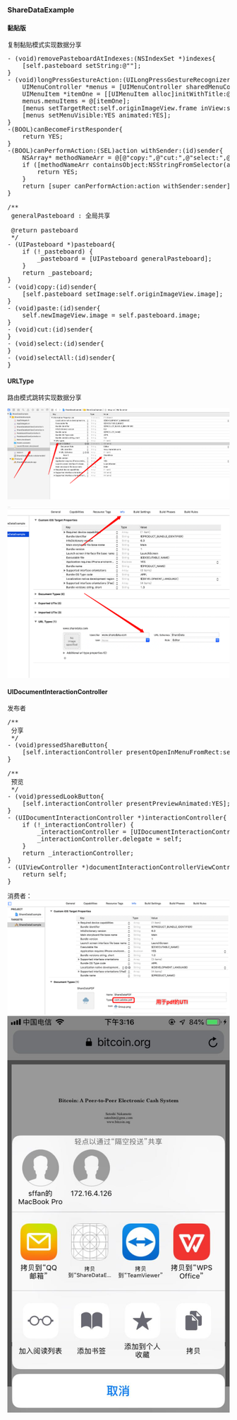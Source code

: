 ### ShareDataExample

#### 黏贴版
复制黏贴模式实现数据分享
<pre>
- (void)removePasteboardAtIndexes:(NSIndexSet *)indexes{
    [self.pasteboard setString:@""];
}
- (void)longPressGestureAction:(UILongPressGestureRecognizer *)gesture{
    UIMenuController *menus = [UIMenuController sharedMenuController];
    UIMenuItem *itemOne = [[UIMenuItem alloc]initWithTitle:@"one" action:@selector(removePasteboardAtIndexes:)];
    menus.menuItems = @[itemOne];
    [menus setTargetRect:self.originImageView.frame inView:self.view];
    [menus setMenuVisible:YES animated:YES];
}
-(BOOL)canBecomeFirstResponder{
    return YES;
}
-(BOOL)canPerformAction:(SEL)action withSender:(id)sender{
    NSArray* methodNameArr = @[@"copy:",@"cut:",@"select:",@"selectAll:",@"paste:"];
    if ([methodNameArr containsObject:NSStringFromSelector(action)]) {
        return YES;
    }
    return [super canPerformAction:action withSender:sender];
}

/**
 generalPasteboard : 全局共享

 @return pasteboard
 */
- (UIPasteboard *)pasteboard{
    if (!_pasteboard) {
        _pasteboard = [UIPasteboard generalPasteboard];
    }
    return _pasteboard;
}
- (void)copy:(id)sender{
    [self.pasteboard setImage:self.originImageView.image];
}
- (void)paste:(id)sender{
    self.newImageView.image = self.pasteboard.image;
}
- (void)cut:(id)sender{
}
- (void)select:(id)sender{
}
- (void)selectAll:(id)sender{
}
</pre>

#### URLType

路由模式跳转实现数据分享

![FirstMethod](https://raw.githubusercontent.com/princeSmall/ShareDataExample/master/URLType.png)

![SecondMethod](https://raw.githubusercontent.com/princeSmall/ShareDataExample/master/URLTypeF.png)


#### UIDocumentInteractionController

发布者
<pre>
/**
 分享
 */
- (void)pressedShareButton{
    [self.interactionController presentOpenInMenuFromRect:self.view.bounds inView:self.view animated:YES];
}

/**
 预览
 */
- (void)pressedLookButton{
    [self.interactionController presentPreviewAnimated:YES];
}
- (UIDocumentInteractionController *)interactionController{
    if (!_interactionController) {
        _interactionController = [UIDocumentInteractionController interactionControllerWithURL:[[NSBundle mainBundle]URLForResource:@"shareData" withExtension:@"pdf"]];
        _interactionController.delegate = self;
    }
    return _interactionController;
}
- (UIViewController *)documentInteractionControllerViewControllerForPreview:(UIDocumentInteractionController *)controller{
    return self;
}
</pre>

消费者：
![设置](https://raw.githubusercontent.com/princeSmall/ShareDataExample/master/documentType.png)
![显示](https://raw.githubusercontent.com/princeSmall/ShareDataExample/master/documentShow.png)
